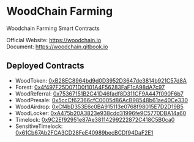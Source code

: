 # WoodChain Farming
Woodchain Farming Smart Contracts

Official Website: https://woodchain.io  
Document: https://woodchain.gitbook.io

## Deployed Contracts

- WoodToken: [0xB28EC8964bd9d0D3952D3647de3814b921C57d8A](https://bscscan.com/address/0xB28EC8964bd9d0D3952D3647de3814b921C57d8A)
- Forest: [0x4f497F25D071D0f101A4F56283FaF1cA98dA7c97](https://bscscan.com/address/0x4f497F25D071D0f101A4F56283FaF1cA98dA7c97)
- WoodReferral: [0x75367151B2C41D46fadf8D311CF9A447f090F6b7](https://bscscan.com/address/0x75367151B2C41D46fadf8D311CF9A447f090F6b7)
- WoodPresale: [0x5ccCf62366cfC0005d86AcB98548b61ae40Ce330](https://bscscan.com/address/0x5ccCf62366cfC0005d86AcB98548b61ae40Ce330)
- WoodAirdrop: [0xCf4bD353E6c0BA915113e0768f98015E7D2D19B5](https://bscscan.com/address/0xCf4bD353E6c0BA915113e0768f98015E7D2D19B5)
- WoodLocker: [0xA475b20A3823e938cdd31996fe9C5770DBA14a60](https://bscscan.com/address/0xA475b20A3823e938cdd31996fe9C5770DBA14a60)
- Timelock: [0x9C2Ef92951e87Ae38114299222872C418C5B0ca0](https://bscscan.com/address/0x9C2Ef92951e87Ae38114299222872C418C5B0ca0)
- SensitiveTimelock: [0x61Cb67Ab2FCA3CD28FeE40989becBCDf94DaF2E1](https://bscscan.com/address/0x61Cb67Ab2FCA3CD28FeE40989becBCDf94DaF2E1)

